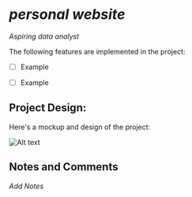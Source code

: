 # *personal website*

*Aspiring data analyst*

The following features are implemented in the project:

- [ ] Example

- [ ] Example

## Project Design:

Here's a mockup and design of the project:

![Alt text](example.png)

## Notes and Comments

*Add Notes*
